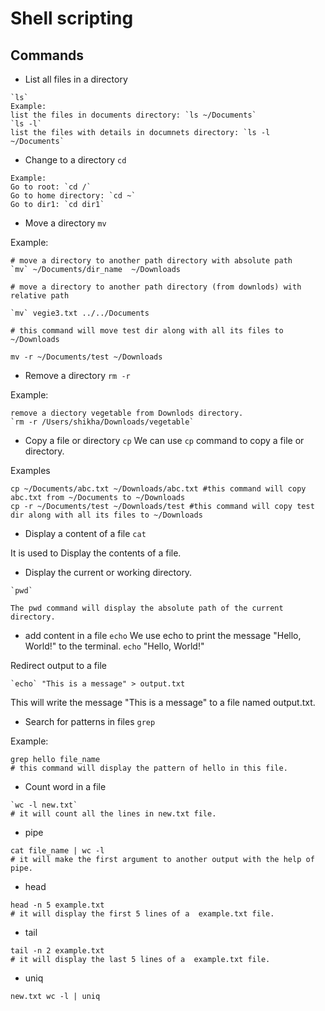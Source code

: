 # Shell scripting

## Commands

* List all files in a directory
```shell
`ls`
Example:
list the files in documents directory: `ls ~/Documents`
`ls -l`
list the files with details in documnets directory: `ls -l ~/Documents`
```
* Change to a directory
`cd`
```shell
Example:
Go to root: `cd /`
Go to home directory: `cd ~`
Go to dir1: `cd dir1`
```

* Move a directory
`mv`

Example:
```shell
# move a directory to another path directory with absolute path  
`mv` ~/Documents/dir_name  ~/Downloads

# move a directory to another path directory (from downlods) with relative path 

`mv` vegie3.txt ../../Documents

# this command will move test dir along with all its files to ~/Downloads

mv -r ~/Documents/test ~/Downloads
```

* Remove a directory
`rm -r`

Example:
```shell
remove a diectory vegetable from Downlods directory.
`rm -r /Users/shikha/Downloads/vegetable`
```

* Copy a file or directory 
`cp`
We can use `cp` command to copy a file or directory.

Examples
```shell
cp ~/Documents/abc.txt ~/Downloads/abc.txt #this command will copy abc.txt from ~/Documents to ~/Downloads
cp -r ~/Documents/test ~/Downloads/test #this command will copy test dir along with all its files to ~/Downloads
```

* Display a content of a file
`cat`

It is used to Display the contents of a file.

* Display the current or working directory.
```shell
`pwd`

The pwd command will display the absolute path of the current directory.
```

* add content in a file
`echo`
We use echo to print the message "Hello, World!" to the terminal.
`echo` "Hello, World!"

Redirect output to a file
```shell
`echo` "This is a message" > output.txt
```
This will write the message "This is a message" to a file named output.txt.

* Search for patterns in files
`grep`

Example: 
```shell
grep hello file_name
# this command will display the pattern of hello in this file.
```


* Count word in a file
```shell
`wc -l new.txt`
# it will count all the lines in new.txt file.
```

* pipe
```shell
cat file_name | wc -l
# it will make the first argument to another output with the help of pipe.
```

* head
```shell
head -n 5 example.txt
# it will display the first 5 lines of a  example.txt file.
```

* tail
```shell
tail -n 2 example.txt
# it will display the last 5 lines of a  example.txt file.
```

* uniq
```shell
new.txt wc -l | uniq

```





